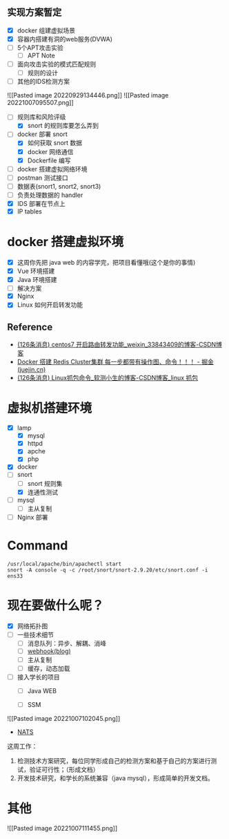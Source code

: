## 实现方案暂定
- [x] docker 组建虚拟场景
- [x] 容器内搭建有洞的web服务(DVWA)
- [ ] 5个APT攻击实验
	- [ ] APT Note
- [ ] 面向攻击实验的模式匹配规则
	- [ ] 规则的设计
- [ ] 其他的IDS检测方案

![[Pasted image 20220929134446.png]]
![[Pasted image 20221007095507.png]]


- [ ] 规则库和风险评级
	- [x] snort 的规则库要怎么弄到
- [ ] docker 部署 snort
	- [x] 如何获取 snort 数据
	- [x] docker 网络通信
	- [x] Dockerfile 编写
- [ ] docker 搭建虚拟网络环境
- [ ] postman 测试接口
- [ ] 数据表(snort1, snort2, snort3)
- [ ] 负责处理数据的 handler
- [x] IDS 部署在节点上
- [x] IP tables

# docker 搭建虚拟环境
- [x] 这周你先把 java web 的内容学完，把项目看懂哦(这个是你的事情)
- [x] Vue 环境搭建
- [x] Java 环境搭建
- [ ] 解决方案
- [x] Nginx
- [x] Linux 如何开启转发功能

## Reference
- [(126条消息) centos7 开启路由转发功能_weixin_33843409的博客-CSDN博客](https://blog.csdn.net/weixin_33843409/article/details/89828002?ops_request_misc=%257B%2522request%255Fid%2522%253A%2522166446300816782428613851%2522%252C%2522scm%2522%253A%252220140713.130102334.pc%255Fall.%2522%257D&request_id=166446300816782428613851&biz_id=0&utm_medium=distribute.pc_search_result.none-task-blog-2~all~first_rank_ecpm_v1~rank_v31_ecpm-1-89828002-null-null.142^v51^control,201^v3^add_ask&utm_term=centos%20%E5%A6%82%E4%BD%95%E5%BC%80%E5%90%AF%E8%BD%AC%E5%8F%91%E5%8A%9F%E8%83%BD&spm=1018.2226.3001.4187)
- [Docker 搭建 Redis Cluster集群 每一步都带有操作图、命令！！！ - 掘金 (juejin.cn)](https://juejin.cn/post/6992872034065727525)
- [(126条消息) Linux抓包命令_软测小生的博客-CSDN博客_linux 抓包](https://blog.csdn.net/zbj18314469395/article/details/118516452?ops_request_misc=&request_id=&biz_id=102&utm_term=linux%20%E5%A6%82%E4%BD%95%E6%8D%95%E8%8E%B7%E5%8C%85&utm_medium=distribute.pc_search_result.none-task-blog-2~all~sobaiduweb~default-0-118516452.142^v50^control,201^v3^add_ask&spm=1018.2226.3001.4187)

# 虚拟机搭建环境
- [x] lamp
	- [x] mysql
	- [x] httpd
	- [x] apche
	- [x] php
- [x] docker
- [ ] snort
	- [ ] snort 规则集
	- [x] 连通性测试
- [ ] mysql
	- [ ] 主从复制
- [ ] Nginx 部署
# Command
```shell
/usr/local/apache/bin/apachectl start
snort -A console -q -c /root/snort/snort-2.9.20/etc/snort.conf -i ens33
```

# 现在要做什么呢？
- [x] 网络拓扑图
- [ ] 一些技术细节
	- [ ] 消息队列：异步、解耦、消峰
	- [ ] [webhook(blog)](https://www.ioiox.com/archives/72.html)
	- [ ] 主从复制
	- [ ] 缓存，动态加载
- [ ] 接入学长的项目
	- [ ] Java WEB
	- [ ] SSM


![[Pasted image 20221007102045.png]]
- [NATS](https://github.com/nats-io/nats-server)

这周工作：
1. 检测技术方案研究，每位同学形成自己的检测方案和基于自己的方案进行测试，验证可行性；（形成文档）
2. 开发技术研究，和学长的系统兼容（java mysql），形成简单的开发文档。

# 其他
![[Pasted image 20221007111455.png]]
